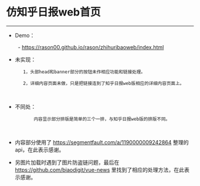 # 仿知乎日报web首页

---
   
- Demo：   
   
         - https://rason00.github.io/rason/zhihuribaoweb/index.html

- 未实现：
    
         1，头部head和banner部分的按钮未作相应功能和链接处理。
    
         2，详细内容页面未做，只是把链接连到了知乎日报web版相应的详细内容页面上。
    
- 不同处：
    
             内容显示部分排版是简单的三个一排，与知乎日报web版的排版不同。
  
- 内容部分使用了 https://segmentfault.com/a/1190000009242864 整理的api，在此表示感谢。 

- 另图片加载时遇到了图片防盗链问题，最后在 https://github.com/biaodigit/vue-news 里找到了相应的处理方法，在此表示感谢。 


